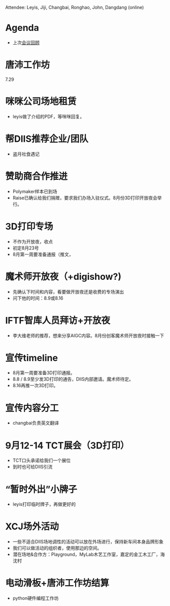 Attendee: Leyis, Jiji, Changbai, Ronghao, John, Dangdang (online)

# Agenda

- 上次[会议回顾](https://github.com/xinchejian/wiki/blob/main/meeting-notes/weekly-meeting-2023-07-18.md)

# 唐沛工作坊

7.29

# 咪咪公司场地租赁

- leyis做了介绍的PDF，等咪咪回复。

# 帮DIIS推荐企业/团队

- 盗月社食遇记

# 赞助商合作推进

- Polymaker样本已到场
- Raise已确认给我们捐赠，要求我们办场入驻仪式。8月份3D打印开放夜会举行。

# 3D打印专场

- 不作为开放夜，收点
- 初定8月23号
- 8月第一周要准备通报（推文，

# 魔术师开放夜（+digishow?)

- 先确认下时间和内容，看要做开放夜还是收费的专场演出
- 问下他的时间：8.9或8.16

# IFTF智库人员拜访+开放夜

- 李大维老师的推荐，想来分享AIGC内容。8月份创客魔术师开放夜时接触一下

# 宣传timeline

- 8月第一周要准备3D打印通报。
- 8.8 / 8.9至少发3D打印的通告，DIIS内部邀请。魔术师待定。
- 8.16再推一次3D打印。

# 宣传内容分工

- changbai负责英文翻译

# 9月12-14 TCT展会（3D打印）

- TCT口头承诺给我们一个展位
- 到时也可给DIIS引流

# “暂时外出”小牌子

- leyis打印临时牌子，再做更好的

# XCJ场外活动

- 一些不适合DIIS场地调性的活动可以放在外场进行，保持新车间本身品牌形象
- 我们可以做活动的组织者，使用那边的空间。
- 潜在场地&合作方：Playground，MyLab木艺工作室，嘉定的金工木工厂，海沈村

# 电动滑板+唐沛工作坊结算

- python硬件编程工作坊

